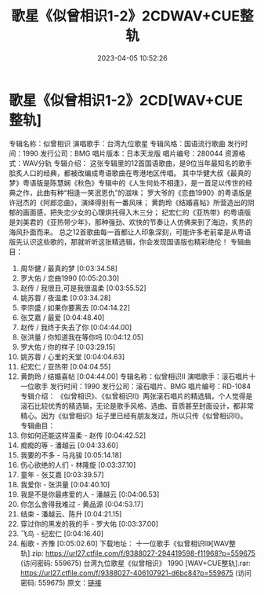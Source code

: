 ﻿---
title: 歌星《似曾相识1-2》2CDWAV+CUE整轨
date: 2023-04-05 10:52:26
categories: WAV车载音乐、镜像
tags: 华语中文
---
# 歌星《似曾相识1-2》2CD[WAV+CUE整轨]

专辑名称：似曾相识
演唱歌手：台湾九位歌星
专辑风格：国语流行歌曲
发行时间：1990
发行公司：BMG
唱片版本：日本天龙版
唱片编号：280044
资源格式：WAV分轨
专辑介绍：
这张专辑里的12首国语歌曲，是9位当年最知名的歌手脍炙人口的经典，都被改编成粤语歌曲在粤港地区传唱。
其中华健大叔《最真的梦》粤语版是陈慧娴《秋色》专辑中的《人生何处不相逢》，是一首足以传世的经典之作，此曲有种“相逢一笑泯恩仇”的滋味；
罗大爷的《恋曲1990》的粤语版是许冠杰的《阿郎恋曲》，演绎得别有一番风味；
黄韵玲《结婚喜帖》所营造出的阴郁的画面感，把失恋少女的心理烘托得入木三分；
纪宏仁的《亚热带》的粤语版是刘美君的《亚热带少年》，那种强劲、欢快的节奏让人仿佛来到了海边，炙热的海风扑面而来。
总之12首歌曲每一首都让人印象深刻，可能许多老前辈是从粤语版先认识这些歌的，那就听听这张精选辑，你会发现国语版也精彩绝伦！
专辑曲目：
01. 周华健 / 最真的梦
[0:03:34.58]
02. 罗大佑 / 恋曲1990
[0:05:20.30]
03. 赵传 / 我很丑,可是我很温柔
[0:03:55.52]
04. 姚苏蓉 / 夜温柔
[0:03:34.28]
05. 李宗盛 / 如果你要离去
[0:04:14.22]
06. 张艾嘉 / 最爱
[0:04:48.40]
07. 赵传 / 我终于失去了你
[0:04:44.00]
08. 张洪量 / 你知道我在等你吗
[0:04:12.05]
09. 罗大佑 / 你的样子
[0:03:29.15]
10. 姚苏蓉 / 心里的天堂
[0:04:04.63]
11. 纪宏仁 / 亚热带
[0:04:04.55]
12. 黄韵玲 / 结婚喜帖
[0:04:44.00]
专辑名称：似曾相识II
演唱歌手：滚石唱片十一位歌手
发行时间：1990
发行公司：滚石唱片、BMG
唱片编号：RD-1084
专辑介绍：
《似曾相识》、《似曾相识II》两张滚石唱片的精选辑，个人觉得是滚石比较优秀的精选辑，无论是歌手风格、选曲、音质甚至封面设计，都非常精心。因为《似曾相识》坛子里已经有朋友发过，所以只传《似曾相识II》。
专辑曲目：
01. 你如何还能这样温柔 - 赵传
[0:04:42.52]
02. 痴痴的等 - 潘越云
[0:04:33.60]
03. 我要的不多 - 马兆骏
[0:05:14.18]
04. 伤心欲绝的人们 - 林隆旋
[0:03:37.10]
05. 童年 - 张艾嘉
[0:03:39.57]
06. 我爱你 - 张洪量
[0:04:40.10]
07. 我是不是你最疼爱的人 - 潘越云
[0:04:06.53]
08. 你怎么舍得我难过 - 黄品源
[0:04:53.17]
09. 结束 - 潘越云、陈升
[0:04:21.15]
10. 穿过你的黑发的我的手 - 罗大佑
[0:03:37.00]
11. 飞鸟 - 纪宏仁
[0:04:16.40]
12. 船歌 - 齐豫
[0:05:02.60]
下载地址：
十一位歌手《似曾相识II》[WAV整轨].zip: https://url27.ctfile.com/f/9388027-294419598-f11968?p=559675
(访问密码: 559675)
台湾九位歌星《似曾相识》 1990 [WAV+CUE整轨].rar: https://url27.ctfile.com/f/9388027-406107921-d6bc84?p=559675
(访问密码: 559675)
原文：[链接](https://blog.sina.com.cn/s/blog_1647c7e76010311aw.html)